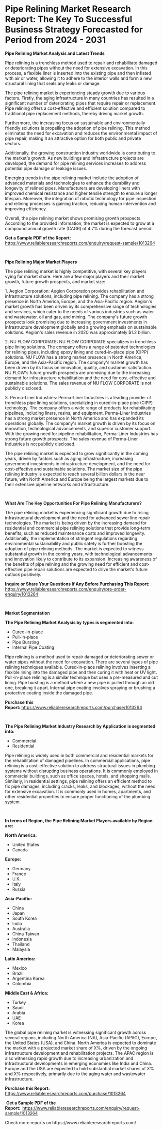 <p><h1>Pipe Relining Market Research Report: The Key To Successful Business Strategy Forecasted for Period from 2024 - 2031</h1></p><p><strong>Pipe Relining Market Analysis and Latest Trends</strong></p>
<p><p>Pipe relining is a trenchless method used to repair and rehabilitate damaged or deteriorating pipes without the need for extensive excavation. In this process, a flexible liner is inserted into the existing pipe and then inflated with air or water, allowing it to adhere to the interior walls and form a new structural lining that seals any leaks or damage.</p><p>The pipe relining market is experiencing steady growth due to various factors. Firstly, the aging infrastructure in many countries has resulted in a significant number of deteriorating pipes that require repair or replacement. Pipe relining offers a cost-effective and efficient solution compared to traditional pipe replacement methods, thereby driving market growth.</p><p>Furthermore, the increasing focus on sustainable and environmentally friendly solutions is propelling the adoption of pipe relining. This method eliminates the need for excavation and reduces the environmental impact of pipe repair, making it an attractive option for both public and private sectors.</p><p>Additionally, the growing construction industry worldwide is contributing to the market's growth. As new buildings and infrastructure projects are developed, the demand for pipe relining services increases to address potential pipe damage or leakage issues.</p><p>Emerging trends in the pipe relining market include the adoption of advanced materials and technologies to enhance the durability and longevity of relined pipes. Manufacturers are developing liners with improved chemical resistance and higher tensile strength to ensure a longer lifespan. Moreover, the integration of robotic technology for pipe inspection and relining processes is gaining traction, reducing human intervention and improving efficiency.</p><p>Overall, the pipe relining market shows promising growth prospects. According to the provided information, the market is expected to grow at a compound annual growth rate (CAGR) of 4.7% during the forecast period.</p></p>
<p><strong>Get a Sample PDF of the Report:&nbsp;</strong> <a href="https://www.reliableresearchreports.com/enquiry/request-sample/1013264">https://www.reliableresearchreports.com/enquiry/request-sample/1013264</a></p>
<p>&nbsp;</p>
<p><strong>Pipe Relining Major Market Players</strong></p>
<p><p>The pipe relining market is highly competitive, with several key players vying for market share. Here are a few major players and their market growth, future growth prospects, and market size:</p><p>1. Aegion Corporation: Aegion Corporation provides rehabilitation and infrastructure solutions, including pipe relining. The company has a strong presence in North America, Europe, and the Asia-Pacific region. Aegion's market growth has been driven by its comprehensive range of technologies and services, which cater to the needs of various industries such as water and wastewater, oil and gas, and mining. The company's future growth prospects look promising due to increasing government investments in infrastructure development globally and a growing emphasis on sustainable solutions. Aegion's sales revenue in 2020 was approximately $1.2 billion.</p><p>2. NU FLOW CORPORATE: NU FLOW CORPORATE specializes in trenchless pipe lining solutions. The company offers a range of patented technologies for relining pipes, including epoxy lining and cured-in-place pipe (CIPP) solutions. NU FLOW has a strong market presence in North America, Europe, and the Asia-Pacific region. The company's market growth has been driven by its focus on innovation, quality, and customer satisfaction. NU FLOW's future growth prospects are promising due to the increasing demand for infrastructure rehabilitation and the need for cost-effective and sustainable solutions. The sales revenue of NU FLOW CORPORATE is not publicly disclosed.</p><p>3. Perma-Liner Industries: Perma-Liner Industries is a leading provider of trenchless pipe lining solutions, specializing in cured-in-place pipe (CIPP) technology. The company offers a wide range of products for rehabilitating pipelines, including liners, resins, and equipment. Perma-Liner Industries has a strong market presence in North America and has expanded its operations globally. The company's market growth is driven by its focus on innovation, technological advancements, and superior customer support. With the growing need for pipeline rehabilitation, Perma-Liner Industries has strong future growth prospects. The sales revenue of Perma-Liner Industries is not publicly disclosed.</p><p>The pipe relining market is expected to grow significantly in the coming years, driven by factors such as aging infrastructure, increasing government investments in infrastructure development, and the need for cost-effective and sustainable solutions. The market size of the pipe relining industry is expected to reach several billion dollars in the near future, with North America and Europe being the largest markets due to their extensive pipeline networks and infrastructure.</p></p>
<p>&nbsp;</p>
<p><strong>What Are The Key Opportunities For Pipe Relining Manufacturers?</strong></p>
<p><p>The pipe relining market is experiencing significant growth due to rising infrastructural development and the need for advanced sewer line repair technologies. The market is being driven by the increasing demand for residential and commercial pipe relining solutions that provide long-term benefits, such as reduced maintenance costs and improved longevity. Additionally, the implementation of stringent regulations regarding environmental sustainability and public safety is further boosting the adoption of pipe relining methods. The market is expected to witness substantial growth in the coming years, with technological advancements and innovation likely to contribute to its expansion. Increasing awareness of the benefits of pipe relining and the growing need for efficient and cost-effective pipe repair solutions are expected to drive the market's future outlook positively.</p></p>
<p><strong>Inquire or Share Your Questions If Any Before Purchasing This Report:</strong> <a href="https://www.reliableresearchreports.com/enquiry/pre-order-enquiry/1013264">https://www.reliableresearchreports.com/enquiry/pre-order-enquiry/1013264</a></p>
<p>&nbsp;</p>
<p><strong>Market Segmentation</strong></p>
<p><strong>The Pipe Relining Market Analysis by types is segmented into:</strong></p>
<p><ul><li>Cured-in-place</li><li>Pull-in-place</li><li>Pipe Bursting</li><li>Internal Pipe Coating</li></ul></p>
<p><p>Pipe relining is a method used to repair damaged or deteriorating sewer or water pipes without the need for excavation. There are several types of pipe relining techniques available. Cured-in-place relining involves inserting a flexible lining into the damaged pipe and then curing it with heat or UV light. Pull-in-place relining is a similar technique but uses a pre-measured and cut lining. Pipe bursting is a method where a new pipe is pulled through an old one, breaking it apart. Internal pipe coating involves spraying or brushing a protective coating inside the damaged pipe.</p></p>
<p><strong>Purchase this Report:&nbsp;</strong><a href="https://www.reliableresearchreports.com/purchase/1013264">https://www.reliableresearchreports.com/purchase/1013264</a></p>
<p>&nbsp;</p>
<p><strong>The Pipe Relining Market Industry Research by Application is segmented into:</strong></p>
<p><ul><li>Commercial</li><li>Residential</li></ul></p>
<p><p>Pipe relining is widely used in both commercial and residential markets for the rehabilitation of damaged pipelines. In commercial applications, pipe relining is a cost-effective solution to address structural issues in plumbing systems without disrupting business operations. It is commonly employed in commercial buildings, such as office spaces, hotels, and shopping malls. Similarly, in residential settings, pipe relining offers an efficient method to fix pipe damages, including cracks, leaks, and blockages, without the need for extensive excavation. It is commonly used in homes, apartments, and other residential properties to ensure proper functioning of the plumbing system.</p></p>
<p>&nbsp;</p>
<p><strong>In terms of Region, the Pipe Relining Market Players available by Region are:</strong></p>
<p>
    <p> <strong> North America: </strong>
        <ul>
            <li>United States</li>
            <li>Canada</li>
        </ul>
        </p> 
    <p> <strong> Europe: </strong>
        <ul>
            <li>Germany</li>
            <li>France</li>
            <li>U.K.</li>
            <li>Italy</li>
            <li>Russia</li>
        </ul>
        </p> 
    <p> <strong> Asia-Pacific: </strong>
        <ul>
            <li>China</li>
            <li>Japan</li>
            <li>South Korea</li>
            <li>India</li>
            <li>Australia</li>
            <li>China Taiwan</li>
            <li>Indonesia</li>
            <li>Thailand</li>
            <li>Malaysia</li>
        </ul>
        </p> 
    <p> <strong> Latin America: </strong>
        <ul>
            <li>Mexico</li>
            <li>Brazil</li>
            <li>Argentina Korea</li>
            <li>Colombia</li>
        </ul>
        </p> 
    <p> <strong> Middle East & Africa: </strong>
        <ul>
            <li>Turkey</li>
            <li>Saudi</li>
            <li>Arabia</li>
            <li>UAE</li>
            <li>Korea</li>
        </ul>
    </p>
    </p>
<p><p>The global pipe relining market is witnessing significant growth across several regions, including North America (NA), Asia-Pacific (APAC), Europe, the United States (USA), and China. North America is expected to dominate the market with a projected market share of X%, driven by the ongoing infrastructure development and rehabilitation projects. The APAC region is also witnessing rapid growth due to increasing urbanization and infrastructural developments in emerging economies like India and China. Europe and the USA are expected to hold substantial market shares of X% and X% respectively, primarily due to the aging water and wastewater infrastructure.</p></p>
<p><strong>Purchase this Report: </strong><a href="https://www.reliableresearchreports.com/purchase/1013264">https://www.reliableresearchreports.com/purchase/1013264</a></p>
<p>&nbsp;<strong>Get a Sample PDF of the Report:&nbsp;&nbsp;</strong><a href="https://www.reliableresearchreports.com/enquiry/request-sample/1013264">https://www.reliableresearchreports.com/enquiry/request-sample/1013264</a></p>
<p><strong></strong></p>
<p>Check more reports on https://www.reliableresearchreports.com/</p>